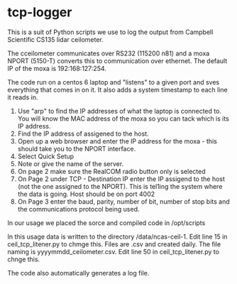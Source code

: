 # tcp-logger
This is a suit of Python scripts we use to log the output from Campbell Scientific CS135 lidar ceilometer.

The cceilometer communicates over RS232 (115200 n81) and a moxa NPORT (5150-T) converts this to communication over ethernet. The default IP of the moxa is 192:168:127:254.

The code run on a centos 6 laptop and "listens" to a given port and sves everything that comes in on it. It also adds a system timestamp to each line it reads in. 

1. Use "arp" to find the IP addresses of what the laptop is connected to. You will know the MAC address of the moxa so you can tack which is its IP address.
2. Find the IP address of assigened to the host.
3. Open up a web browser and enter the IP address for the moxa - this should take you to the NPORT interface.
4. Select Quick Setup
5. Note or give the name of the server.
6. On page 2 make sure the RealCOM radio button only is selected
7. On Page 2 under TCP - Destination IP enter the IP assigend to the host (not the one assigned to the NPORT). This is tel1ing the system where the data is going. Host should be on port 4002  
8. On Page 3 enter the baud, parity, number of bit, number of stop bits and the communications protocol being used.

In our usage we placed the sorce and compiled code in /opt/scripts

In this usage data is written to the directory /data/ncas-ceil-1. Edit line 15 in ceil_tcp_litener.py to chmge this. Files are .csv and created daily. The file naming is yyyymmdd_ceilometer.csv. Edit line 50 in ceil_tcp_litener.py to chnge this.

The code also automatically generates a log file.

